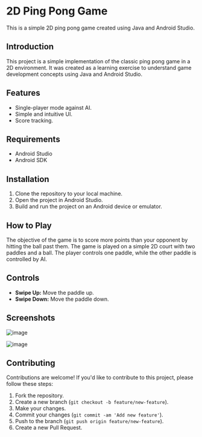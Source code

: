 
# 2D Ping Pong Game

This is a simple 2D ping pong game created using Java and Android Studio.

## Introduction

This project is a simple implementation of the classic ping pong game in a 2D environment. It was created as a learning exercise to understand game development concepts using Java and Android Studio.

## Features

- Single-player mode against AI.
- Simple and intuitive UI.
- Score tracking.


## Requirements

- Android Studio
- Android SDK

## Installation

1. Clone the repository to your local machine.
2. Open the project in Android Studio.
3. Build and run the project on an Android device or emulator.

## How to Play

The objective of the game is to score more points than your opponent by hitting the ball past them. The game is played on a simple 2D court with two paddles and a ball. The player controls one paddle, while the other paddle is controlled by AI.

## Controls

- **Swipe Up:** Move the paddle up.
- **Swipe Down:** Move the paddle down.

## Screenshots

![image](https://github.com/girish1233/Pong-2D-Game/assets/86578559/775340dd-54a3-47c4-afa1-d217d7c6a6af)

![image](https://github.com/girish1233/Pong-2D-Game/assets/86578559/80e3acc3-dcad-43ac-86fe-b429ead7eaa5)


## Contributing

Contributions are welcome! If you'd like to contribute to this project, please follow these steps:

1. Fork the repository.
2. Create a new branch (`git checkout -b feature/new-feature`).
3. Make your changes.
4. Commit your changes (`git commit -am 'Add new feature'`).
5. Push to the branch (`git push origin feature/new-feature`).
6. Create a new Pull Request.

